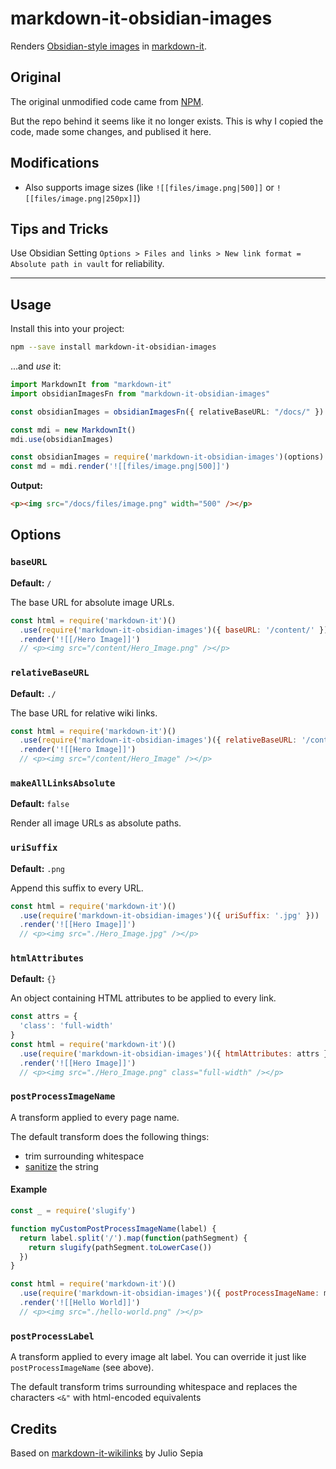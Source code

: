 # markdown-it-obsidian-images

Renders [Obsidian-style images](https://help.obsidian.md/How+to/Format+your+notes#Images) in [markdown-it](https://github.com/markdown-it/markdown-it).

## Original

The original unmodified code came from [NPM](https://www.npmjs.com/package/markdown-it-obsidian-images).

But the repo behind it seems like it no longer exists. This is why I copied the code, made some changes, and publised it here.

## Modifications

- Also supports image sizes (like `![[files/image.png|500]]` or `![[files/image.png|250px]]`)

## Tips and Tricks

Use Obsidian Setting `Options > Files and links > New link format = Absolute path in vault` for reliability.

---

## Usage

Install this into your project:

```bash
npm --save install markdown-it-obsidian-images
```

...and *use* it:

```ts
import MarkdownIt from "markdown-it"
import obsidianImagesFn from "markdown-it-obsidian-images"

const obsidianImages = obsidianImagesFn({ relativeBaseURL: "/docs/" })

const mdi = new MarkdownIt()
mdi.use(obsidianImages)

const obsidianImages = require('markdown-it-obsidian-images')(options)
const md = mdi.render('![[files/image.png|500]]')
```

**Output:**

```html
<p><img src="/docs/files/image.png" width="500" /></p>
```

## Options

### `baseURL`

**Default:** `/`

The base URL for absolute image URLs.

```js
const html = require('markdown-it')()
  .use(require('markdown-it-obsidian-images')({ baseURL: '/content/' }))
  .render('![[/Hero Image]]')
  // <p><img src="/content/Hero_Image.png" /></p>
```

### `relativeBaseURL`

**Default:** `./`

The base URL for relative wiki links.

```js
const html = require('markdown-it')()
  .use(require('markdown-it-obsidian-images')({ relativeBaseURL: '/content/', suffix: '' }))
  .render('![[Hero Image]]')
  // <p><img src="/content/Hero_Image" /></p>
```

### `makeAllLinksAbsolute`

**Default:** `false`

Render all image URLs as absolute paths.

### `uriSuffix`

**Default:** `.png`

Append this suffix to every URL.

```js
const html = require('markdown-it')()
  .use(require('markdown-it-obsidian-images')({ uriSuffix: '.jpg' }))
  .render('![[Hero Image]]')
  // <p><img src="./Hero_Image.jpg" /></p>
```

### `htmlAttributes`

**Default:** `{}`

An object containing HTML attributes to be applied to every link.

```js
const attrs = {
  'class': 'full-width'
}
const html = require('markdown-it')()
  .use(require('markdown-it-obsidian-images')({ htmlAttributes: attrs }))
  .render('![[Hero Image]]')
  // <p><img src="./Hero_Image.png" class="full-width" /></p>
```

### `postProcessImageName`

A transform applied to every page name.

The default transform does the following things:

- trim surrounding whitespace
- [sanitize](https://github.com/parshap/node-sanitize-filename) the string

#### Example

```js
const _ = require('slugify')

function myCustomPostProcessImageName(label) {
  return label.split('/').map(function(pathSegment) {
    return slugify(pathSegment.toLowerCase())
  })
}

const html = require('markdown-it')()
  .use(require('markdown-it-obsidian-images')({ postProcessImageName: myCustomPostProcessImageName }))
  .render('![[Hello World]]')
  // <p><img src="./hello-world.png" /></p>
```

### `postProcessLabel`

A transform applied to every image alt label. You can override it just like `postProcessImageName` (see above).

The default transform trims surrounding whitespace and replaces the characters `<&"` with html-encoded equivalents

## Credits

Based on [markdown-it-wikilinks](https://github.com/jsepia/markdown-it-wikilinks/) by Julio Sepia
